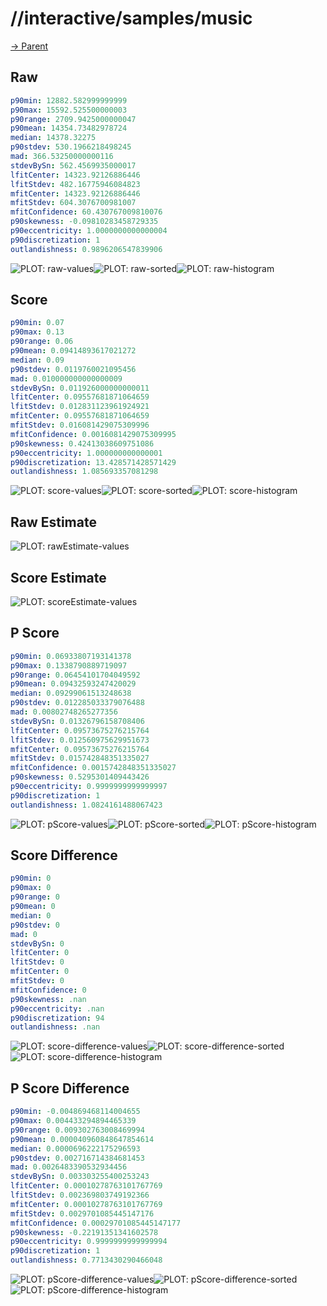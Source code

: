 
# //interactive/samples/music

[→ Parent](../..)


## Raw


```yaml
p90min: 12882.582999999999
p90max: 15592.525500000003
p90range: 2709.9425000000047
p90mean: 14354.73482978724
median: 14378.32275
p90stdev: 530.1966218498245
mad: 366.53250000000116
stdevBySn: 562.4569935000017
lfitCenter: 14323.92126886446
lfitStdev: 482.16775946084823
mfitCenter: 14323.92126886446
mfitStdev: 604.3076700981007
mfitConfidence: 60.430767009810076
p90skewness: -0.09810283458729335
p90eccentricity: 1.0000000000000004
p90discretization: 1
outlandishness: 0.9896206547839906

```

![PLOT: raw-values](./raw/values.svg)![PLOT: raw-sorted](./raw/sorted.svg)![PLOT: raw-histogram](./raw/histogram.svg)
## Score


```yaml
p90min: 0.07
p90max: 0.13
p90range: 0.06
p90mean: 0.09414893617021272
median: 0.09
p90stdev: 0.0119760021095456
mad: 0.010000000000000009
stdevBySn: 0.011926000000000011
lfitCenter: 0.09557681871064659
lfitStdev: 0.012831123961924921
mfitCenter: 0.09557681871064659
mfitStdev: 0.016081429075309996
mfitConfidence: 0.0016081429075309995
p90skewness: 0.42413038609751086
p90eccentricity: 1.000000000000001
p90discretization: 13.428571428571429
outlandishness: 1.085693357081298

```

![PLOT: score-values](./score/values.svg)![PLOT: score-sorted](./score/sorted.svg)![PLOT: score-histogram](./score/histogram.svg)
## Raw Estimate

![PLOT: rawEstimate-values](./rawEstimate/values.svg)
## Score Estimate

![PLOT: scoreEstimate-values](./scoreEstimate/values.svg)
## P Score


```yaml
p90min: 0.06933807193141378
p90max: 0.1338790889719097
p90range: 0.06454101704049592
p90mean: 0.09432593247420029
median: 0.09299061513248638
p90stdev: 0.012285033379076488
mad: 0.00802748265277356
stdevBySn: 0.01326796158708406
lfitCenter: 0.09573675276215764
lfitStdev: 0.012560975629951673
mfitCenter: 0.09573675276215764
mfitStdev: 0.015742848351335027
mfitConfidence: 0.0015742848351335027
p90skewness: 0.5295301409443426
p90eccentricity: 0.9999999999999997
p90discretization: 1
outlandishness: 1.0824161488067423

```

![PLOT: pScore-values](./pScore/values.svg)![PLOT: pScore-sorted](./pScore/sorted.svg)![PLOT: pScore-histogram](./pScore/histogram.svg)
## Score Difference


```yaml
p90min: 0
p90max: 0
p90range: 0
p90mean: 0
median: 0
p90stdev: 0
mad: 0
stdevBySn: 0
lfitCenter: 0
lfitStdev: 0
mfitCenter: 0
mfitStdev: 0
mfitConfidence: 0
p90skewness: .nan
p90eccentricity: .nan
p90discretization: 94
outlandishness: .nan

```

![PLOT: score-difference-values](./score-difference/values.svg)![PLOT: score-difference-sorted](./score-difference/sorted.svg)![PLOT: score-difference-histogram](./score-difference/histogram.svg)
## P Score Difference


```yaml
p90min: -0.004869468114004655
p90max: 0.004433294894465339
p90range: 0.009302763008469994
p90mean: 0.000040960848647854614
median: 0.0000696222175296593
p90stdev: 0.002716714384681453
mad: 0.0026483390532934456
stdevBySn: 0.003303255400253243
lfitCenter: 0.00010278763101767769
lfitStdev: 0.002369803749192366
mfitCenter: 0.00010278763101767769
mfitStdev: 0.0029701085445147176
mfitConfidence: 0.00029701085445147177
p90skewness: -0.22191351341602578
p90eccentricity: 0.9999999999999994
p90discretization: 1
outlandishness: 0.7713430290466048

```

![PLOT: pScore-difference-values](./pScore-difference/values.svg)![PLOT: pScore-difference-sorted](./pScore-difference/sorted.svg)![PLOT: pScore-difference-histogram](./pScore-difference/histogram.svg)
